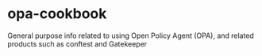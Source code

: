 # opa-cookbook
General purpose info related to using Open Policy Agent (OPA), and related products such as conftest and Gatekeeper
